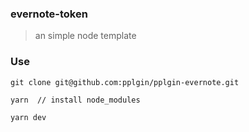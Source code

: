 ### evernote-token


> an simple node template

### Use


```
git clone git@github.com:pplgin/pplgin-evernote.git

yarn  // install node_modules

yarn dev
```



